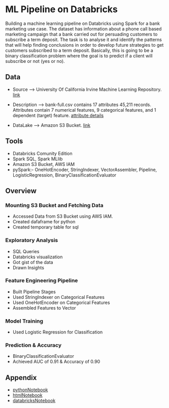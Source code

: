 
# ML Pipeline on Databricks

Building a machine learning pipeline on Databricks using Spark for a bank marketing use case. The dataset has information about a phone call based marketing campaign that a bank carried out for persuading customers to subscribe a term deposit. The task is to analyse it and identify the patterns that will help finding conclusions in order to develop future strategies to get customers subscribed to a term deposit. Basically, this is going to be a binary classification problem where the goal is to predict if a client will subscribe or not (yes or no).



## Data

- Source --> University Of California Irvine Machine Learning Repository. [link](https://archive.ics.uci.edu/ml/datasets/bank+marketing)

- Description --> bank-full.csv contains 17 attributes 45,211 records. Attributes contain 7 numerical features, 9 categorical features, and 1 dependent (target) feature. [attribute details](https://archive.ics.uci.edu/ml/datasets/bank+marketing)

- DataLake --> Amazon S3 Bucket. [link](https://s3.console.aws.amazon.com/s3/buckets/bankmarket1611?region=us-east-1&tab=objects)
## Tools
- Databricks Comunity Edition
- Spark SQL, Spark MLlib
- Amazon S3 Bucket, AWS IAM
- pySpark:- OneHotEncoder, StringIndexer, VectorAssembler, Pipeline, LogisticRegression, BinaryClassificationEvaluator
## Overview

### Mounting S3 Bucket and Fetching Data
- Accessed Data from S3 Bucket using AWS IAM.
- Created dafaframe for python
- Created temporary table for sql

### Exploratory Analysis
- SQL Queries
- Databricks visualization
- Got gist of the data
- Drawn Insights

### Feature Engineering Pipeline
- Built Pipeline Stages
- Used StringIndexer on Categorical Features
- Used OneHotEncoder on Categorical Features
- Assembled Features to Vector

### Model Training
- Used Logistic Regression for Classification

### Prediction & Accuracy
- BinaryClassificationEvaluator
- Achieved AUC of 0.91 & Accuracy of 0.90
## Appendix
- [pythonNotebook](https://github.com/shitab16/bank-marketing-databricks/blob/master/bankmarketing.ipynb)
- [htmlNotebook](https://github.com/shitab16/bank-marketing-databricks/blob/master/bankmarketing.html)
- [databricksNotebook](https://community.cloud.databricks.com/?o=4480127604462960#notebook/3968936994854429/command/3968936994854430)
